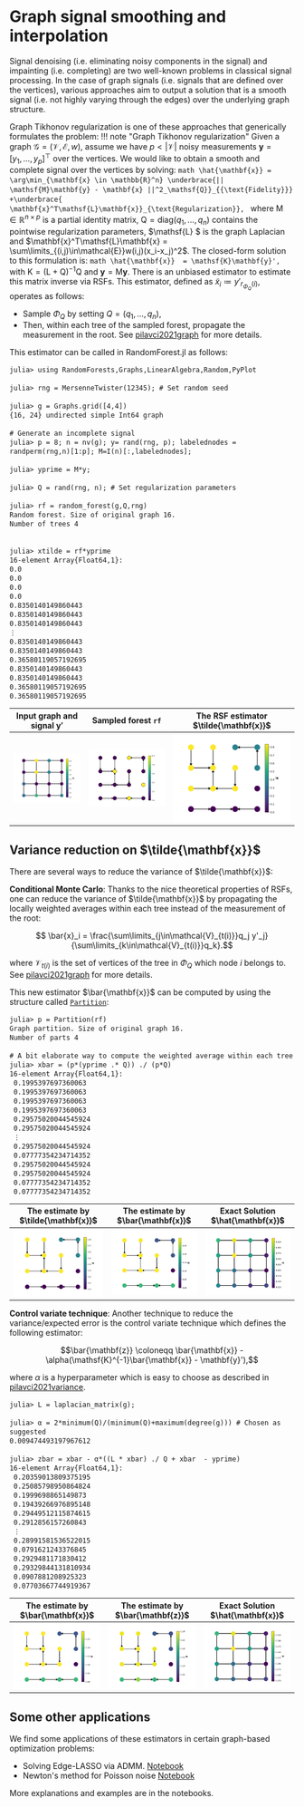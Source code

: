 # Graph signal smoothing and interpolation
Signal denoising (i.e. eliminating noisy components in the signal) and impainting (i.e. completing) are two well-known problems in classical signal processing. In the case of graph signals (i.e. signals that are defined over the vertices), various approaches aim to output a solution that is a smooth signal (i.e. not highly varying through the edges) over the underlying graph structure.  

Graph Tikhonov regularization is one of these approaches that generically formulates the problem:
!!! note "Graph Tikhonov regularization"
    Given a graph $\mathcal{G}=(\mathcal{V},\mathcal{E},w)$, assume we have $p<|\mathcal{V}|$ noisy measurements $\mathbf{y}=[y_1,\dots,y_p]^\top$ over the vertices. We would like to obtain a smooth and complete signal over the vertices by solving:
    ```math
    \hat{\mathbf{x}} = \arg\min_{\mathbf{x} \in \mathbb{R}^n} \underbrace{|| \mathsf{M}\mathbf{y} - \mathbf{x} ||^2_\mathsf{Q}}_{{\text{Fidelity}}} +\underbrace{ \mathbf{x}^T\mathsf{L}\mathbf{x}}_{\text{Regularization}},
    ```
    where $\mathsf{M}\in\mathbb{R}^{n\times p}$ is a partial identity matrix, $\mathsf{Q}=\text{diag}(q_1,\dots,q_n)$ contains the pointwise regularization parameters, $\mathsf{L} $ is the graph Laplacian and $\mathbf{x}^T\mathsf{L}\mathbf{x}  = \sum\limits_{(i,j)\in\mathcal{E}}w(i,j)(x_i-x_j)^2$.
    The closed-form solution to this formulation is:
    ```math
        \hat{\mathbf{x}}  = \mathsf{K}\mathbf{y}',
    ```
    with $\mathsf{K}=(\mathsf{L} + \mathsf{Q})^{-1}\mathsf{Q}$ and $\mathbf{y}= \mathsf{M}\mathbf{y}$.
There is an unbiased estimator to estimate this matrix inverse via RSFs.
This estimator, defined as $\tilde{x}_i \coloneqq y'_{r_{\Phi_Q}(i)}$, operates as follows:
- Sample $\Phi_Q$ by setting $Q = (q_1, \dots,q_n)$,
- Then, within each tree of the sampled forest, propagate the measurement in the root.
See [pilavci2021graph](@cite) for more details.

This estimator can be called in RandomForest.jl as follows:
```@jldoctest
julia> using RandomForests,Graphs,LinearAlgebra,Random,PyPlot

julia> rng = MersenneTwister(12345); # Set random seed

julia> g = Graphs.grid([4,4])
{16, 24} undirected simple Int64 graph

# Generate an incomplete signal
julia> p = 8; n = nv(g); y= rand(rng, p); labelednodes = randperm(rng,n)[1:p]; M=I(n)[:,labelednodes];

julia> yprime = M*y;

julia> Q = rand(rng, n); # Set regularization parameters

julia> rf = random_forest(g,Q,rng)
Random forest. Size of original graph 16.
Number of trees 4


julia> xtilde = rf*yprime
16-element Array{Float64,1}:
0.0
0.0
0.0
0.0
0.8350140149860443
0.8350140149860443
0.8350140149860443
⋮
0.8350140149860443
0.8350140149860443
0.36580119057192695
0.8350140149860443
0.8350140149860443
0.36580119057192695
0.36580119057192695
```
Input graph and signal $\mathbf{y}'$ | Sampled forest `rf`  | The RSF estimator $\tilde{\mathbf{x}}$
:--------------:|:-------------:|:------------:
![](gtr-graph.svg)   |![](gtr-forest.svg)  |![](gtr-xtilde.svg)  

## Variance reduction on $\tilde{\mathbf{x}}$
There are several ways to reduce the variance of $\tilde{\mathbf{x}}$:

**Conditional Monte Carlo**: Thanks to the nice theoretical properties of RSFs, one can reduce the variance of $\tilde{\mathbf{x}}$ by propagating the locally weighted averages within each tree instead of the measurement of the root:
```math
    \bar{x}_i = \frac{\sum\limits_{j\in\mathcal{V}_{t(i)}}q_j y'_j}{\sum\limits_{k\in\mathcal{V}_{t(i)}}q_k}.
```
where $\mathcal{V}_{t(i)}$ is the set of vertices of the tree in $\Phi_Q$ which node $i$ belongs to.
See [pilavci2021graph](@cite) for more details.

This new estimator $\bar{\mathbf{x}}$ can be computed by using the structure called [`Partition`](@ref):
```@jldoctest
julia> p = Partition(rf)
Graph partition. Size of original graph 16.
Number of parts 4

# A bit elaborate way to compute the weighted average within each tree
julia> xbar = (p*(yprime .* Q)) ./ (p*Q)
16-element Array{Float64,1}:
 0.1995397697360063
 0.1995397697360063
 0.1995397697360063
 0.1995397697360063
 0.29575020044545924
 0.29575020044545924
 ⋮
 0.29575020044545924
 0.07777354234714352
 0.29575020044545924
 0.29575020044545924
 0.07777354234714352
 0.07777354234714352
```
The estimate by $\tilde{\mathbf{x}}$ | The estimate by $\bar{\mathbf{x}}$ | Exact Solution $\hat{\mathbf{x}}$
:-------------:|:------------:|:------------:|
![](gtr-xtilde.svg)  |![](gtr-xbar.svg)  | ![](gtr-exact.svg)

**Control variate technique**: Another technique to reduce the variance/expected error is the control variate technique which defines the following estimator:
```math
\bar{\mathbf{z}} \coloneqq \bar{\mathbf{x}} - \alpha(\mathsf{K}^{-1}\bar{\mathbf{x}} - \mathbf{y}'),
```
where $\alpha$ is a hyperparameter which is easy to choose as described in [pilavci2021variance](@cite).   
```@jldoctest
julia> L = laplacian_matrix(g);

julia> α = 2*minimum(Q)/(minimum(Q)+maximum(degree(g))) # Chosen as suggested
0.009474493197967612

julia> zbar = xbar - α*((L * xbar) ./ Q + xbar  - yprime)
16-element Array{Float64,1}:
 0.20359013809375195
 0.25085798950864824
 0.1999698865149873
 0.19439266976895148
 0.29449512115874615
 0.2912856157260843
 ⋮
 0.28991581536522015
 0.0791621243376845
 0.2929481171830412
 0.29329844131810934
 0.0907881208925323
 0.07703667744919367
```

The estimate by $\bar{\mathbf{x}}$ | The estimate by $\bar{\mathbf{z}}$ | Exact Solution $\hat{\mathbf{x}}$
:-------------:|:------------:|:------------:|
![](gtr-xbar.svg)  |![](gtr-zbar.svg)  | ![](gtr-exact.svg)


## Some other applications

We find some applications of these estimators in certain graph-based optimization problems: 

- Solving Edge-LASSO via ADMM. [Notebook](https://gricad-gitlab.univ-grenoble-alpes.fr/barthesi/RandomForests.jl/-/blob/docs/docs/src/notebooks/Edge%20Lasso-%20ADMM/Edge%20Lasso-%20ADMM.md)
- Newton's method for Poisson noise [Notebook](https://gricad-gitlab.univ-grenoble-alpes.fr/barthesi/RandomForests.jl/-/blob/docs/docs/src/notebooks/Newton's%20method%20for%20Poisson%20noise/Newton's%20method%20for%20Poisson%20noise.md)

More explanations and examples are in the notebooks. 